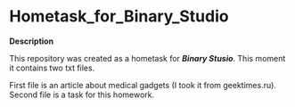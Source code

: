 # Hometask_for_Binary_Studio

**Description**

This repository was created as a hometask for ***Binary Stusio***. This moment it contains two txt files. 

First file is an article about medical gadgets (I took it from geektimes.ru).
Second file is a task for this homework.

